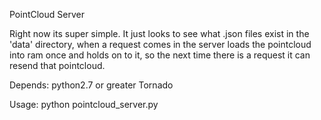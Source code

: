 PointCloud Server

Right now its super simple. It just looks to see what .json files 
exist in the 'data' directory, when a request comes in the server
loads the pointcloud into ram once and holds on to it, so the next time
there is a request it can resend that pointcloud.

Depends:
  python2.7 or greater
  Tornado

Usage:
  python pointcloud_server.py
   

